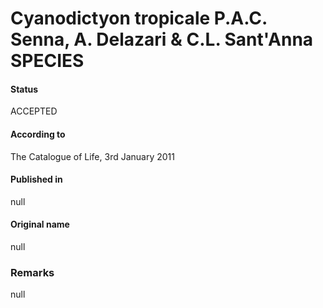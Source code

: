 # Cyanodictyon tropicale P.A.C. Senna, A. Delazari & C.L. Sant'Anna SPECIES

#### Status
ACCEPTED

#### According to
The Catalogue of Life, 3rd January 2011

#### Published in
null

#### Original name
null

### Remarks
null